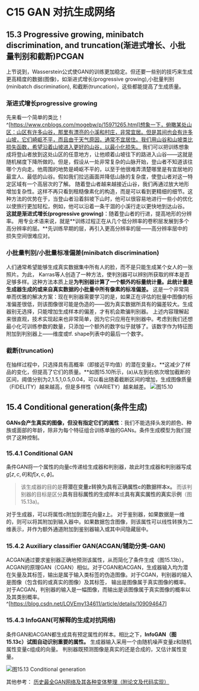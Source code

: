 # C15 GAN 对抗生成网络
## 15.3 Progressive growing, minibatch discrimination, and truncation(渐进式增长、小批量判别和截断)PCGAN
上节说到，Wasserstein公式使GAN的训练更加稳定。但还要一些别的技巧来生成更高精度的数据(图像)，如渐进式增长(progressive growing),小批量判别(minibatch discrimination), 和截断(truncation)，这些都能提高了生成质量。
### 渐进式增长progressive growing
先来看一个简单的类比！^[https://www.cnblogs.com/mogebw/p/15971265.html]想象一下，俯瞰某处山区：山区有许多山谷，那里有漂亮的小溪和村庄，非常宜居。但是其间也会有许多山坡，它们崎岖不平，而且由于天气原因，通常不宜居住。我们用山谷和山坡类比损失函数，希望沿着山坡进入更好的山谷，以最小化损失。
我们可以把训练想象成将登山者放到这处山区的任意地方，让他顺着山坡往下的路进入山谷——这就是随机梯度下降所做的。但是，假设从一处非常复杂的山脉开始，登山者不知道该往哪个方向走。他周围的地势是崎岖不平的，以至于他很难弄清楚哪里是有宜居地的最宜人、最低的山谷。假如我们拉远画面并降低山脉的复杂度，使登山者对这一特定区域有一个高层次的了解。
随着登山者越来越接近山谷，我们再通过放大地形增加复杂性。这样不再只看到租糙像素化的构造，而是可以看到更精细的细节。这种方法的优势在于，当登山者沿着斜坡下山时，他可以很容易地进行一些小的优化以使旅行更加轻松，例如，他可以沿着一条干涸的小溪行走以更快地到达山谷。
**这就是渐进式増长(progressive growing)**：随着登山者的行进，提高地形的分辨率。
用专业术语来说，就是**训练过程正在从几个低分辨率的卷积层发展到多个高分辨率的层。**先训练早期的层，再引入更高分辨率的层——高分辨率层中的损失空间很难应对。
### 小批量判别/小批量标准偏差(minibatch discrimination)
人们通常希望能够生成真实数据集中所有人的脸，而不是只能生成某个女人的一张照片。为此， Karras等人创造了一种方法，使判別器可以辨别所获取的样本是否足够多样。这种方法本质上是**为判别器计算了一个额外的标量统计量。此统计量是生成器生成的或来自真实数据的小批量中所有像素的标准偏差。**
这是一个非常简单而优雅的解决方案：现在判别器需要学习的是，如果正在评估的批量中图像的标准偏差很低，则该图像很可能是伪造的——因为真实数据所具有的偏差较大。生成器别无选择，只能增加生成样本的偏差，才有机会欺骗判别器。
上述内容理解起来很直观，技术实现起来也非常简单，因为它只应用在判别器中。考虑到我们还想最小化可训练参数的数量，只添加一个额外的数字似乎就够了。该数字作为特征图附加到判别器上——维度或tf. shape列表中的最后一个数字。
### 截断(truncation)
在抽样过程中，只选择具有高概率（即接近平均值）的潜在变量z。**这减少了样品的变化，但提高了它们的质量。**如图15.10所示，(a)从左到右依次增加截断的区间，阈值分别为2,1.5,1,0.5,0.04，可以看出随着截断区间的增加，生成图像质量（FIDELITY）越来越高，但是多样性（VARIETY）越来越差。
![图15.10](/picture/udl-图15-10.png#pic_center)

## 15.4 Conditional generation(条件生成)
**GANs会产生真实的图像，但没有指定它们的属性**：我们不能选择头发的颜色、种族或面部的年龄，除非为每个特征组合训练单独的GANs。条件生成模型为我们提供了这种控制。
### 15.4.1 Conditional GAN
条件GAN将一个属性的向量c传递给生成器和判别器，故此时生成器和判别器写成${g[z,c,\theta]}$和${f[x,c,\phi]}$。
> 该生成器的目的是**将潜在变量z转换为具有正确属性c的数据样本x。**
> 而该判别器的目标是区分**具有目标属性的生成样本**或**具有真实属性的真实示例**（图15.13a)。

对于生成器，可以将属性c附加到潜在向量z上。
对于鉴别器，如果数据是一维的，则可以将其附加到输入器中。如果数据包含图像，则该属性可以线性转换为二维表示，并作为额外通道附加到鉴别器输入或其中间隐藏层中。

### 15.4.2 Auxiliary classifier GAN(ACGAN/辅助分类-GAN)
ACGAN通过要求鉴别器正确地预测该属性，从而简化了条件生成（图15.13b）。
ACGAN的原理GAN（CGAN）相似。对于CGAN和ACGAN，生成器输入均为潜在矢量及其标签，输出是属于输入类标签的伪造图像。对于CGAN，判别器的输入是图像（包含假的或真实的图像）及其标签， 输出是图像属于真实图像的概率。对于ACGAN，判别器的输入是一幅图像，而输出是该图像属于真实图像的概率以及其类别概率。^[https://blog.csdn.net/LOVEmy134611/article/details/109094647]

### 15.4.3  InfoGAN(可解释的生成对抗网络)
条件GAN和ACGAN都生成具有预定属性的样本。相比之下，**InfoGAN（图15.13c）试图自动识别重要的属性。**
生成器输入采用一个由随机噪声变量z和随机属性变量c组成的向量。
判别器既预测图像是真实的还是合成的，又估计属性变量。

![图15.13 Conditional generation](/picture/udl-图15-13.png#pic_center)


其他参考：
[历史最全GAN网络及其各种变体整理（附论文及代码实现）](https://zhuanlan.zhihu.com/p/34016536)